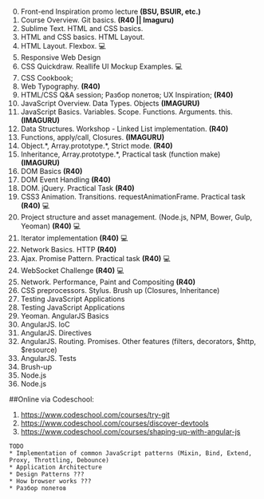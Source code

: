 0. Front-end Inspiration promo lecture **(BSU, BSUIR, etc.)**
1. Course Overview. Git basics. **(R40 || Imaguru)**
2. Sublime Text. HTML and CSS basics.
3. HTML and CSS basics. HTML Layout. 
4. HTML Layout. Flexbox. :computer: 
5. Responsive Web Design
6. CSS Quickdraw. Reallife UI Mockup Examples. :computer: 
7. CSS Cookbook;
8. Web Typography. **(R40)** 
9. HTML/CSS Q&A session; Разбор полетов; UX Inspiration; **(R40)**
10. JavaScript Overview. Data Types. Objects **(IMAGURU)**
11. JavaScript Basics. Variables. Scope. Functions. Arguments. this. **(IMAGURU)**
12. Data Structures. Workshop - Linked List implementation. **(R40)**
13. Functions, apply/call, Closures. **(IMAGURU)**
14. Object.\*, Array.prototype.\*, Strict mode. **(R40)**
15. Inheritance, Array.prototype.\*, Practical task (function make) **(IMAGURU)**
16. DOM Basics **(R40)**
15. DOM Event Handling **(R40)**
16. DOM. jQuery. Practical Task **(R40)**
17. CSS3 Animation. Transitions. requestAnimationFrame. Practical task **(R40)** :computer: 
18. Project structure and asset management. (Node.js, NPM, Bower, Gulp, Yeoman) **(R40)** :computer: 
19. Iterator implementation **(R40)** :computer: 
20. Network Basics. HTTP **(R40)** 
21. Ajax. Promise Pattern. Practical task **(R40)** :computer: 
22. WebSocket Challenge **(R40)** :computer: 
23. Network. Performance, Paint and Compositing **(R40)** 
24. CSS preprocessors. Stylus. Brush up (Closures, Inheritance)
25. Testing JavaScript Applications
26. Testing JavaScript Applications
27. Yeoman. AngularJS Basics
28. AngularJS. IoC
29. AngularJS. Directives
30. AngularJS. Routing. Promises. Other features (filters, decorators, $http, $resource)
31. AngularJS. Tests
32. Brush-up
33. Node.js
34. Node.js

##Online via Codeschool:
1. https://www.codeschool.com/courses/try-git
2. https://www.codeschool.com/courses/discover-devtools
3. https://www.codeschool.com/courses/shaping-up-with-angular-js

```
TODO
* Implementation of common JavaScript patterns (Mixin, Bind, Extend, Proxy, Throttling, Debounce)
* Application Architecture
* Design Patterns ???
* How browser works ???
* Разбор полетов
```